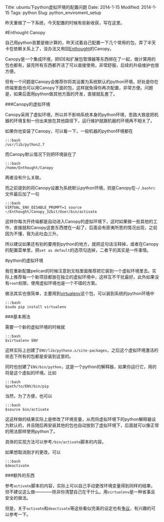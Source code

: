 Title: ubuntu下python虚拟环境的配置问题
Date: 2014-1-15
Modified: 2014-1-15
Tags: python
Slug: python_enviroment_setup

昨天重做了一下系统，今天配置的时候有些新收获，写在这里。

#Enthought Canopy

自己用python首要是做计算的，昨天试着自己配置一下几个常用的包，弄了半天卡在依赖关系上了，没办法又用回[Enthought](https://www.enthought.com/)的Canopy。

Canopy是一个集成环境，把IDE和扩展包管理器等东西绑在了一起，做计算用的包也都有，装完所有东西都齐活了可以直接使用，非常舒服，后续的升级维护也很方便。

但有一个问题是Canopy会推荐你将其设置为系统默认的python环境，好处是你在终端里面也可以用Canopy下面的包，这样就免得你再次配置，非常方便。问题是，如果后面用python做其他方面的开发，直接就乱套了。

###Canopy的虚拟环境

Canopy采用了虚拟环境，所以并不影响系统本身的python环境，思路大致是把机器的环境复制一份出来放在其他路径下，运行维护就跟机器的环境再不相关了。

如果你也安装了Canopy，可以看一下，一般机器的python环境都在

    :::bash
	/usr/lib/python2.7

而Canopy默认情况下则把环境装在了

    :::bash
	/home/Enthought/Canopy

两者没有什么关联。

而之前提到的将Canopy设置为系统默认python环境，则是Canopy在`~/.bashrc`文件最后加了一句

    :::bash
	VIRTUAL_ENV_DISABLE_PROMPT=1 source ~/Enthought/Canopy_32bit/User/bin/activate

这样你每次开终端都是自动进入Canopy的虚拟环境下，这时如果做一些其他的工作，直接就和Canopy这套东西搅在一起了，后面会有匪夷所思的情况出现，之前因为不懂，我为此吐血三升。

所以建议如果还有别的要用到python的地方，就把这句话注释掉，或者在Canopy的配置菜单里，把`set as default`的选项勾选掉，二者干的其实是一件事情。

#python的虚拟环境

我在重新配置pelican的时候注意到文档里面推荐把它装到一个虚拟环境里去。实际上推荐每一个新项目都放在独立的虚拟环境中，这样互不干扰最好。此外如果没有`root`权限，使用虚拟环境也是一个不错的方案。

做法其实也很简单，主要用到[virtualenv](http://www.virtualenv.org/)这个包，可以装到系统的python环境中

    :::bash
	$sudo pip install virtualenv

###基本用法

需要一个新的虚拟环境的时候就

    :::bash
	$virtualenv ENV

这样实际上创建了`ENV/lib/pythonx.x/site-packages`，之后这个虚拟环境激活的状态下所有的包都是安装到这里的。

同时也创建了`ENV/bin/python`，这是一个python的解释器，如果你运行它，用的将是这个虚拟的环境。比如

    :::bash
	$path/to/ENV/bin/pip

当然，为了方便，也可以

    :::bash
	$source bin/activate

这这样做的结果实际上是修改了环境变量，从而将虚拟环境下的python解释器设为默认的，并且随后再安装其他的包也自动放到了虚拟环境下，后面就可以像正常的用法那样使用python了。

具体的实现方法可以参考`/bin/activate`脚本的内容。

如果想取消刚才的更改，可以

    :::bash
    $deactivate

###额外的东西

参考`activate`脚本的内容，实际上可以自己手动更改环境变量得到同样的结果，但不建议这么做————除非你清楚自己在干什么。用`virtualenv`是一种省事且安全的做法。

但是，关于`activate`和`deactivate`等这些看似完美的设定也有[争议](https://gist.github.com/datagrok/2199506)，有兴趣的可以参考一下。
